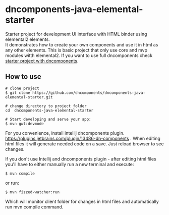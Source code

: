 # dncomponents-java-elemental-starter
Starter project for development UI interface with HTML binder using elemental2 elements.<br>
It demonstrates how to create your own components and
use it in html as any other elements.
This is basic project that only use core and mvp modules witth elemental2. If you want to use full dncomponents check [starter project with dncomponents](https://github.com/dncomponents/dncomponents-java-starter-bs).
## How to use
```
# clone project
$ git clone https://github.com/dncomponents/dncomponents-java-elemental-starter.git

# change directory to project folder
cd  dncomponents-java-elemental-starter

# Start developing and serve your app:
$ mvn gwt:devmode
```
For you convenience, install intellij dncomponents plugin.
https://plugins.jetbrains.com/plugin/13486-dn-components .
When editing html files it will generate needed code on a save. Just reload browser to see changes.

If you don't use Intellij and dncomponents plugin - after editing html files you'll have to either manually run a new terminal and execute:
```
$ mvn compile 
```
or run:
``` 
$ mvn fizzed-watcher:run
```
Which will monitor client folder for changes in html files and automatically run mvn compile command.
